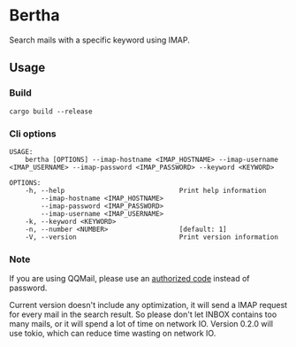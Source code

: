 # Bertha

Search mails with a specific keyword using IMAP.

## Usage

### Build

`cargo build --release`

### Cli options

```
USAGE:
    bertha [OPTIONS] --imap-hostname <IMAP_HOSTNAME> --imap-username <IMAP_USERNAME> --imap-password <IMAP_PASSWORD> --keyword <KEYWORD>

OPTIONS:
    -h, --help                             Print help information
        --imap-hostname <IMAP_HOSTNAME>    
        --imap-password <IMAP_PASSWORD>    
        --imap-username <IMAP_USERNAME>    
    -k, --keyword <KEYWORD>                
    -n, --number <NUMBER>                  [default: 1]
    -V, --version                          Print version information
```

### Note

If you are using QQMail, please use an [authorized code](https://service.mail.qq.com/cgi-bin/help?subtype=1&&no=1001607&&id=28) instead of password.

Current version doesn't include any optimization, it will send a IMAP request for every mail in the search result. So please don't let INBOX contains too many mails, or it will spend a lot of time on network IO. Version 0.2.0 will use tokio, which can reduce time wasting on network IO.